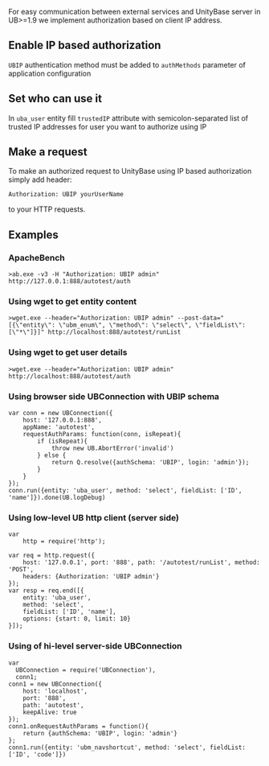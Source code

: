 For easy communication between external services and UnityBase server in UB>=1.9 we implement authorization based on client IP address.

## Enable IP based authorization

`UBIP` authentication method  must be added to `authMethods` parameter of application configuration

## Set who can use it

In `uba_user` entity fill `trustedIP` attribute with semicolon-separated list of trusted IP addresses for user you want to authorize using IP

## Make a request
To make an authorized request to UnityBase using IP based authorization simply add header:

    Authorization: UBIP yourUserName 

to your HTTP requests.

## Examples

### ApacheBench

    >ab.exe -v3 -H "Authorization: UBIP admin" http://127.0.0.1:888/autotest/auth

### Using wget to get entity content

    >wget.exe --header="Authorization: UBIP admin" --post-data="[{\"entity\": \"ubm_enum\", \"method\": \"select\", \"fieldList\": [\"*\"]}]" http://localhost:888/autotest/runList

### Using wget to get user details

    >wget.exe --header="Authorization: UBIP admin" http://localhost:888/autotest/auth

### Using browser side UBConnection with UBIP schema

    var conn = new UBConnection({ 
        host: '127.0.0.1:888', 
        appName: 'autotest', 
        requestAuthParams: function(conn, isRepeat){
            if (isRepeat){ 
				throw new UB.AbortError('invalid') 
			} else { 
				return Q.resolve({authSchema: 'UBIP', login: 'admin'}); 
			} 
        }
    });
    conn.run({entity: 'uba_user', method: 'select', fieldList: ['ID', 'name']}).done(UB.logDebug)

### Using low-level UB http client (server side)

    var 
        http = require('http');
     
    var req = http.request({
        host: '127.0.0.1', port: '888', path: '/autotest/runList', method: 'POST',
        headers: {Authorization: 'UBIP admin'}
    });
    var resp = req.end([{
		entity: 'uba_user', 
		method: 'select', 
		fieldList: ['ID', 'name'], 
		options: {start: 0, limit: 10}
	}]);

### Using of hi-level server-side UBConnection

    var 
      UBConnection = require('UBConnection'),
      conn1;
    conn1 = new UBConnection({
		host: 'localhost', 
		port: '888', 
		path: 'autotest', 
		keepAlive: true
	});
    conn1.onRequestAuthParams = function(){ 
		return {authSchema: 'UBIP', login: 'admin'} 
	};
    conn1.run({entity: 'ubm_navshortcut', method: 'select', fieldList: ['ID', 'code']})
